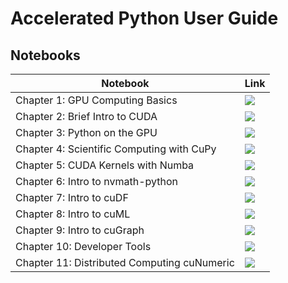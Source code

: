# Accelerated Python User Guide

## Notebooks

| Notebook      | Link |
| ----------- | ----------- |
| Chapter 1: GPU Computing Basics | [![](https://colab.research.google.com/assets/colab-badge.svg)](https://colab.research.google.com/github/NVIDIA/accelerated-computing-hub/blob/main/Accelerated_Python_User_Guide/notebooks_v1/Chapter_01_GPU_Computing_Basics.ipynb)|
| Chapter 2: Brief Intro to CUDA | [![](https://colab.research.google.com/assets/colab-badge.svg)](https://colab.research.google.com/github/NVIDIA/accelerated-computing-hub/blob/main/Accelerated_Python_User_Guide/notebooks_v1/Chapter_02_Brief_Intro_to_CUDA.ipynb)|
| Chapter 3: Python on the GPU | [![](https://colab.research.google.com/assets/colab-badge.svg)](https://colab.research.google.com/github/NVIDIA/accelerated-computing-hub/blob/main/Accelerated_Python_User_Guide/notebooks_v1/Chapter_03_Python_on_the_GPU.ipynb)|
| Chapter 4: Scientific Computing with CuPy | [![](https://colab.research.google.com/assets/colab-badge.svg)](https://colab.research.google.com/github/NVIDIA/accelerated-computing-hub/blob/main/Accelerated_Python_User_Guide/notebooks_v1/Chapter_04_Scientific_Computing_with_CuPy.ipynb)|
| Chapter 5: CUDA Kernels with Numba | [![](https://colab.research.google.com/assets/colab-badge.svg)](https://colab.research.google.com/github/NVIDIA/accelerated-computing-hub/blob/main/Accelerated_Python_User_Guide/notebooks_v1/Chapter_05_CUDA_Kernels_with_Numba.ipynb)|
| Chapter 6: Intro to nvmath-python | [![](https://colab.research.google.com/assets/colab-badge.svg)](https://colab.research.google.com/github/NVIDIA/accelerated-computing-hub/blob/main/Accelerated_Python_User_Guide/notebooks_v1/Chapter_06_Intro_to_nvmath-python.ipynb)|
| Chapter 7: Intro to cuDF | [![](https://colab.research.google.com/assets/colab-badge.svg)](https://colab.research.google.com/github/NVIDIA/accelerated-computing-hub/blob/main/Accelerated_Python_User_Guide/notebooks_v1/Chapter_07_Intro_to_cuDF.ipynb)|
| Chapter 8: Intro to cuML | [![](https://colab.research.google.com/assets/colab-badge.svg)](https://colab.research.google.com/github/NVIDIA/accelerated-computing-hub/blob/main/Accelerated_Python_User_Guide/notebooks_v1/Chapter_08_Intro_to_cuML.ipynb)|
| Chapter 9: Intro to cuGraph | [![](https://colab.research.google.com/assets/colab-badge.svg)](https://colab.research.google.com/github/NVIDIA/accelerated-computing-hub/blob/main/Accelerated_Python_User_Guide/notebooks_v1/Chapter_09_Intro_to_cuGraph.ipynb)|
| Chapter 10: Developer Tools | [![](https://colab.research.google.com/assets/colab-badge.svg)](https://colab.research.google.com/github/NVIDIA/accelerated-computing-hub/blob/main/Accelerated_Python_User_Guide/notebooks_v1/Chapter_10_Developer_Tools.ipynb)|
| Chapter 11: Distributed Computing cuNumeric | [![](https://colab.research.google.com/assets/colab-badge.svg)](https://colab.research.google.com/github/NVIDIA/accelerated-computing-hub/blob/main/Accelerated_Python_User_Guide/notebooks_v1/Chapter_11_Distributed_Computing_cuNumeric.ipynb)|
